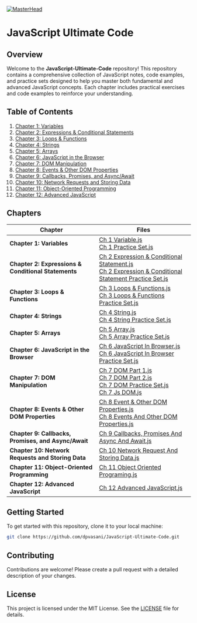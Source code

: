 [![MasterHead](https://repository-images.githubusercontent.com/588181932/e36ec678-7984-4cdd-8e4c-a3932772ff8e)](https://github.com/dpvasani/JavaScript-Ultimate-Code)

# JavaScript Ultimate Code

## Overview

Welcome to the **JavaScript-Ultimate-Code** repository! This repository contains a comprehensive collection of JavaScript notes, code examples, and practice sets designed to help you master both fundamental and advanced JavaScript concepts. Each chapter includes practical exercises and code examples to reinforce your understanding.

## Table of Contents

1. [Chapter 1: Variables](#chapter-1-variables)
2. [Chapter 2: Expressions & Conditional Statements](#chapter-2-expressions--conditional-statements)
3. [Chapter 3: Loops & Functions](#chapter-3-loops--functions)
4. [Chapter 4: Strings](#chapter-4-strings)
5. [Chapter 5: Arrays](#chapter-5-arrays)
6. [Chapter 6: JavaScript in the Browser](#chapter-6-javascript-in-the-browser)
7. [Chapter 7: DOM Manipulation](#chapter-7-dom-manipulation)
8. [Chapter 8: Events & Other DOM Properties](#chapter-8-events--other-dom-properties)
9. [Chapter 9: Callbacks, Promises, and Async/Await](#chapter-9-callbacks-promises-and-asyncawait)
10. [Chapter 10: Network Requests and Storing Data](#chapter-10-network-requests-and-storing-data)
11. [Chapter 11: Object-Oriented Programming](#chapter-11-object-oriented-programming)
12. [Chapter 12: Advanced JavaScript](#chapter-12-advanced-javascript)

## Chapters

| Chapter | Files                                                   |
|---------|---------------------------------------------------------|
| **Chapter 1: Variables**                           | [Ch 1 Variable.js](Ch%201%20Variable.js) <br> [Ch 1 Practice Set.js](Ch%201%20Practice%20Set.js) |
| **Chapter 2: Expressions & Conditional Statements**| [Ch 2 Expression & Conditional Statement.js](Ch%202%20Expression%20&%20Conditional%20Statement.js) <br> [Ch 2 Expression & Conditional Statement Practice Set.js](Ch%202%20Expression%20&%20Conditional%20Statement%20Practice%20Set.js) |
| **Chapter 3: Loops & Functions**                   | [Ch 3 Loops & Functions.js](Ch%203%20Loops%20&%20Functions.js) <br> [Ch 3 Loops & Functions Practice Set.js](Ch%203%20Loops%20&%20Functions%20Practice%20Set.js) |
| **Chapter 4: Strings**                            | [Ch 4 String.js](Ch%204%20String.js) <br> [Ch 4 String Practice Set.js](Ch%204%20String%20Practice%20Set.js) |
| **Chapter 5: Arrays**                             | [Ch 5 Array.js](Ch%205%20Array.js) <br> [Ch 5 Array Practice Set.js](Ch%205%20Array%20Practice%20Set.js) |
| **Chapter 6: JavaScript in the Browser**           | [Ch 6 JavaScript In Browser.js](Ch%206%20JavaScript%20In%20Browser.js) <br> [Ch 6 JavaScript In Browser Practice Set.js](Ch%206%20JavaScript%20In%20Browser%20Practice%20Set.js) |
| **Chapter 7: DOM Manipulation**                    | [Ch 7 DOM Part 1.js](Ch%207%20DOM%20Part%201.js) <br> [Ch 7 DOM Part 2.js](Ch%207%20DOM%20Part%202.js) <br> [Ch 7 DOM Practice Set.js](Ch%207%20DOM%20Practice%20Set.js) <br> [Ch 7 Js DOM.js](Ch%207%20Js%20DOM.js) |
| **Chapter 8: Events & Other DOM Properties**       | [Ch 8 Event & Other DOM Properties.js](Ch%208%20Event%20&%20Other%20DOM%20Properties.js) <br> [Ch 8 Events And Other DOM Properties.js](Ch%208%20Events%20And%20Other%20DOM%20Properties.js) |
| **Chapter 9: Callbacks, Promises, and Async/Await**| [Ch 9 Callbacks, Promises And Async And Await.js](Ch%209%20Callbacks,%20Promises%20And%20Async%20And%20Await.js) |
| **Chapter 10: Network Requests and Storing Data**  | [Ch 10 Network Request And Storing Data.js](Ch%2010%20Network%20Request%20And%20Storing%20Data.js) |
| **Chapter 11: Object-Oriented Programming**        | [Ch 11 Object Oriented Programing.js](Ch%2011%20Object%20Oriented%20Programing.js) |
| **Chapter 12: Advanced JavaScript**                | [Ch 12 Advanced JavaScript.js](Ch%2012%20Advanced%20JavaScript.js) |

## Getting Started

To get started with this repository, clone it to your local machine:

```bash
git clone https://github.com/dpvasani/JavaScript-Ultimate-Code.git
```

## Contributing

Contributions are welcome! Please create a pull request with a detailed description of your changes.

## License

This project is licensed under the MIT License. See the [LICENSE](LICENSE) file for details.
